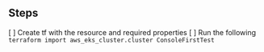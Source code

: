 ## Steps

[ ] Create tf with the resource and required properties
[ ] Run the following
    ` terraform import aws_eks_cluster.cluster ConsoleFirstTest ` 